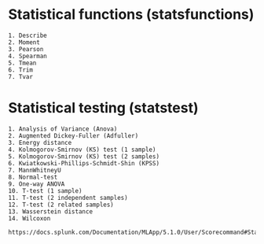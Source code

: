 # Statistical functions (statsfunctions)

    1. Describe
    2. Moment
    3. Pearson
    4. Spearman
    5. Tmean
    6. Trim
    7. Tvar
    
    
 # Statistical testing (statstest)
    
    1. Analysis of Variance (Anova)
    2. Augmented Dickey-Fuller (Adfuller)
    3. Energy distance
    4. Kolmogorov-Smirnov (KS) test (1 sample)
    5. Kolmogorov-Smirnov (KS) test (2 samples)
    6. Kwiatkowski-Phillips-Schmidt-Shin (KPSS)
    7. MannWhitneyU
    8. Normal-test
    9. One-way ANOVA
    10. T-test (1 sample)
    11. T-test (2 independent samples)
    12. T-test (2 related samples)
    13. Wasserstein distance
    14. Wilcoxon
    
    https://docs.splunk.com/Documentation/MLApp/5.1.0/User/Scorecommand#Statistical_testing_.28statstest.29
